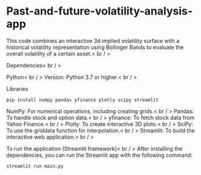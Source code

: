 # Past-and-future-volatility-analysis-app
This code combines an interactive 3d implied volatility surface with a historical volatility representation using Bollinger Bands to evaluate the overall volatility of a certain asset.< br / >

Dependencies< br / >

Python< br / >
Version: Python 3.7 or higher.< br / >

Libraries
```
pip install numpy pandas yfinance plotly scipy streamlit
```

NumPy: For numerical operations, including creating grids.< br / >
Pandas: To handle stock and option data.< br / >
yfinance: To fetch stock data from Yahoo Finance.< br / >
Plotly: To create interactive 3D plots.< br / >
SciPy: To use the griddata function for interpolation.< br / >
Streamlit: To build the interactive web application.< br / >

To run the application (Streamlit framework)< br / >
After installing the dependencies, you can run the Streamlit app with the following command:
```
streamlit run main.py
```
